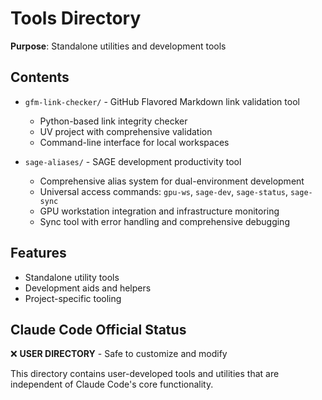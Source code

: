 # Tools Directory

**Purpose**: Standalone utilities and development tools

## Contents
- `gfm-link-checker/` - GitHub Flavored Markdown link validation tool
  - Python-based link integrity checker
  - UV project with comprehensive validation
  - Command-line interface for local workspaces

- `sage-aliases/` - SAGE development productivity tool
  - Comprehensive alias system for dual-environment development
  - Universal access commands: `gpu-ws`, `sage-dev`, `sage-status`, `sage-sync`
  - GPU workstation integration and infrastructure monitoring
  - Sync tool with error handling and comprehensive debugging

## Features
- Standalone utility tools
- Development aids and helpers
- Project-specific tooling

## Claude Code Official Status
❌ **USER DIRECTORY** - Safe to customize and modify

This directory contains user-developed tools and utilities that are independent of Claude Code's core functionality.